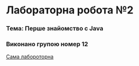 # Лабораторна робота №2
### Тема: Перше знайомство с Java

### Виконано групою номер **12**

[Сама лабороторна](https://docs.google.com/document/d/10rnqlMyFtovVrV-nZTTk0k1Bc-jKuIcR/edit)

